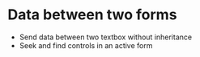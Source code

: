 # Data between two forms
 
- Send data between two textbox without inheritance
- Seek and find controls in an active form
